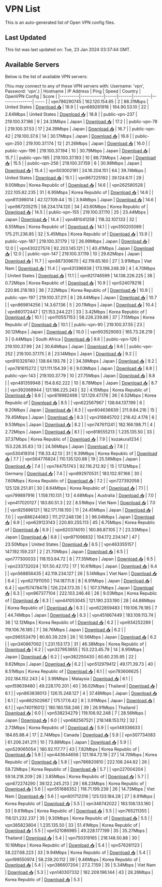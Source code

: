 # VPN List

This is an auto-generated list of Open VPN config files.

## Last Updated

This list was last updated on: Tue, 23 Jan 2024 03:37:44 GMT.

## Available Servers

Below is the list of available VPN servers:

(You may connect to any of these VPN servers with: Username: 'vpn', Password: 'vpn'.)
| Hostname | IP Address | Ping | Speed | Country | OpenVPN Config | Score |
|----------|------------|------|-------|---------|----------------| ----- |
| vpn786290745 | 162.120.154.65 | 2 | 88.31Mbps | United States | [Download 📥](./configs/server_0_US.ovpn) | 19.9 |
| vpn689261918 | 164.90.53.10 | 22 | 2.64Mbps | United States | [Download 📥](./configs/server_1_US.ovpn) | 18.8 |
| public-vpn-237 | 219.100.37.186 | 9 | 24.33Mbps | Japan | [Download 📥](./configs/server_2_JP.ovpn) | 17.2 |
| public-vpn-78 | 219.100.37.53 | 17 | 24.39Mbps | Japan | [Download 📥](./configs/server_3_JP.ovpn) | 16.7 |
| public-vpn-42 | 219.100.37.6 | 14 | 30.17Mbps | Japan | [Download 📥](./configs/server_4_JP.ovpn) | 16.6 |
| public-vpn-250 | 219.100.37.174 | 12 | 21.26Mbps | Japan | [Download 📥](./configs/server_5_JP.ovpn) | 16.0 |
| public-vpn-196 | 219.100.37.194 | 10 | 30.79Mbps | Japan | [Download 📥](./configs/server_6_JP.ovpn) | 15.7 |
| public-vpn-185 | 219.100.37.193 | 10 | 88.73Mbps | Japan | [Download 📥](./configs/server_7_JP.ovpn) | 15.5 |
| public-vpn-256 | 219.100.37.159 | 8 | 30.98Mbps | Japan | [Download 📥](./configs/server_8_JP.ovpn) | 15.4 |
| vpn503002181 | 24.16.204.151 | 64 | 39.74Mbps | United States | [Download 📥](./configs/server_9_US.ovpn) | 15.1 |
| vpn967225192 | 39.124.6.11 | 29 | 9.00Mbps | Korea Republic of | [Download 📥](./configs/server_10_KR.ovpn) | 14.6 |
| vpn262580528 | 222.105.82.235 | 31 | 6.95Mbps | Korea Republic of | [Download 📥](./configs/server_11_KR.ovpn) | 14.6 |
| vpn811398014 | 42.127.109.44 | 15 | 3.94Mbps | Japan | [Download 📥](./configs/server_12_JP.ovpn) | 14.6 |
| vpn967205215 | 58.234.174.120 | 34 | 43.60Mbps | Korea Republic of | [Download 📥](./configs/server_13_KR.ovpn) | 14.5 |
| public-vpn-155 | 219.100.37.110 | 25 | 23.44Mbps | Japan | [Download 📥](./configs/server_14_JP.ovpn) | 14.4 |
| vpn481041258 | 118.32.107.133 | 32 | 6.55Mbps | Korea Republic of | [Download 📥](./configs/server_15_KR.ovpn) | 14.1 |
| vpn350205089 | 175.211.236.85 | 32 | 5.45Mbps | Korea Republic of | [Download 📥](./configs/server_16_KR.ovpn) | 13.9 |
| public-vpn-187 | 219.100.37.179 | 12 | 26.99Mbps | Japan | [Download 📥](./configs/server_17_JP.ovpn) | 12.0 |
| vpn430227574 | 92.203.145.121 | 1 | 40.41Mbps | Japan | [Download 📥](./configs/server_18_JP.ovpn) | 12.0 |
| public-vpn-147 | 219.100.37.119 | 10 | 29.62Mbps | Japan | [Download 📥](./configs/server_19_JP.ovpn) | 11.7 |
| vpn887309670 | 42.119.65.160 | 27 | 3.91Mbps | Viet Nam | [Download 📥](./configs/server_20_VN.ovpn) | 11.4 |
| vpn431396938 | 173.198.248.39 | 4 | 4.70Mbps | United States | [Download 📥](./configs/server_21_US.ovpn) | 11.1 |
| vpn921746599 | 14.138.226.225 | 38 | 0.72Mbps | Korea Republic of | [Download 📥](./configs/server_22_KR.ovpn) | 10.9 |
| vpn524078218 | 220.86.218.193 | 36 | 7.22Mbps | Korea Republic of | [Download 📥](./configs/server_23_KR.ovpn) | 10.9 |
| public-vpn-197 | 219.100.37.211 | 8 | 28.44Mbps | Japan | [Download 📥](./configs/server_24_JP.ovpn) | 10.7 |
| vpn869814256 | 14.3.67.136 | 5 | 20.11Mbps | Japan | [Download 📥](./configs/server_25_JP.ovpn) | 10.4 |
| vpn860172447 | 121.153.244.221 | 33 | 3.42Mbps | Korea Republic of | [Download 📥](./configs/server_26_KR.ovpn) | 10.1 |
| vpn110557153 | 58.226.239.86 | 37 | 7.15Mbps | Korea Republic of | [Download 📥](./configs/server_27_KR.ovpn) | 10.1 |
| public-vpn-90 | 219.100.37.55 | 23 | 30.12Mbps | Japan | [Download 📥](./configs/server_28_JP.ovpn) | 10.0 |
| vpn903529093 | 165.73.28.219 | 3 | 0.44Mbps | South Africa | [Download 📥](./configs/server_29_ZA.ovpn) | 9.6 |
| public-vpn-126 | 219.100.37.99 | 24 | 30.64Mbps | Japan | [Download 📥](./configs/server_30_JP.ovpn) | 9.6 |
| public-vpn-252 | 219.100.37.175 | 8 | 23.14Mbps | Japan | [Download 📥](./configs/server_31_JP.ovpn) | 9.2 |
| vpn910329740 | 138.64.193.78 | 2 | 34.39Mbps | Japan | [Download 📥](./configs/server_32_JP.ovpn) | 9.2 |
| vpn781615272 | 121.111.154.39 | 6 | 9.03Mbps | Japan | [Download 📥](./configs/server_33_JP.ovpn) | 8.8 |
| public-vpn-143 | 219.100.37.79 | 10 | 27.75Mbps | Japan | [Download 📥](./configs/server_34_JP.ovpn) | 8.8 |
| vpn481359948 | 154.8.62.222 | 10 | 8.78Mbps | Japan | [Download 📥](./configs/server_35_JP.ovpn) | 8.7 |
| vpn392068944 | 121.186.225.243 | 32 | 4.15Mbps | Korea Republic of | [Download 📥](./configs/server_36_KR.ovpn) | 8.6 |
| vpn619982498 | 121.129.47.178 | 36 | 6.52Mbps | Korea Republic of | [Download 📥](./configs/server_37_KR.ovpn) | 8.5 |
| vpn622567967 | 138.64.137.199 | 6 | 9.20Mbps | Japan | [Download 📥](./configs/server_38_JP.ovpn) | 8.3 |
| vpn604636639 | 211.9.84.216 | 15 | 79.45Mbps | Japan | [Download 📥](./configs/server_39_JP.ovpn) | 8.3 |
| vpn316845702 | 218.42.4.178 | 6 | 9.53Mbps | Japan | [Download 📥](./configs/server_40_JP.ovpn) | 8.2 |
| vpn747611241 | 182.166.198.71 | 4 | 2.72Mbps | Japan | [Download 📥](./configs/server_41_JP.ovpn) | 8.1 |
| vpn818555213 | 1.235.135.50 | 33 | 37.37Mbps | Korea Republic of | [Download 📥](./configs/server_42_KR.ovpn) | 7.9 |
| kozakura1234 | 153.228.35.83 | 13 | 24.56Mbps | Japan | [Download 📥](./configs/server_43_JP.ovpn) | 7.8 |
| vpn530419314 | 118.33.42.13 | 31 | 9.39Mbps | Korea Republic of | [Download 📥](./configs/server_44_KR.ovpn) | 7.7 |
| vpn564776824 | 110.135.120.88 | 19 | 25.56Mbps | Japan | [Download 📥](./configs/server_45_JP.ovpn) | 7.4 |
| vpn744751743 | 92.116.212.92 | 15 | 17.12Mbps | Germany | [Download 📥](./configs/server_46_DE.ovpn) | 7.4 |
| vpn892970531 | 183.102.97.166 | 30 | 7.60Mbps | Korea Republic of | [Download 📥](./configs/server_47_KR.ovpn) | 7.2 |
| vpn727392058 | 125.128.251.81 | 30 | 8.64Mbps | Korea Republic of | [Download 📥](./configs/server_48_KR.ovpn) | 7.1 |
| vpn799897916 | 1.158.110.131 | 13 | 4.68Mbps | Australia | [Download 📥](./configs/server_49_AU.ovpn) | 7.0 |
| vpn417020127 | 183.80.51.3 | 22 | 8.51Mbps | Viet Nam | [Download 📥](./configs/server_50_VN.ovpn) | 7.0 |
| vpn925696121 | 182.171.118.150 | 11 | 24.45Mbps | Japan | [Download 📥](./configs/server_51_JP.ovpn) | 7.0 |
| vpn886244083 | 111.217.248.136 | 3 | 96.04Mbps | Japan | [Download 📥](./configs/server_52_JP.ovpn) | 6.9 |
| vpn629123143 | 220.80.255.113 | 45 | 6.75Mbps | Korea Republic of | [Download 📥](./configs/server_53_KR.ovpn) | 6.9 |
| vpn620374010 | 160.86.87.105 | 7 | 23.33Mbps | Japan | [Download 📥](./configs/server_54_JP.ovpn) | 6.8 |
| vpn971096832 | 104.172.234.147 | 47 | 23.50Mbps | United States | [Download 📥](./configs/server_55_US.ovpn) | 6.5 |
| vpn463355157 | 147.192.159.237 | 2 | 21.70Mbps | Japan | [Download 📥](./configs/server_56_JP.ovpn) | 6.5 |
| vpn777300033 | 118.153.64.72 | 8 | 77.35Mbps | Japan | [Download 📥](./configs/server_57_JP.ovpn) | 6.5 |
| vpn233732024 | 101.50.42.172 | 17 | 10.61Mbps | Japan | [Download 📥](./configs/server_58_JP.ovpn) | 6.4 |
| vpn568856435 | 42.119.234.127 | 26 | 5.14Mbps | Viet Nam | [Download 📥](./configs/server_59_VN.ovpn) | 6.4 |
| vpn627911050 | 114.187.11.8 | 8 | 6.91Mbps | Japan | [Download 📥](./configs/server_60_JP.ovpn) | 6.4 |
| vpn157478478 | 126.224.173.35 | 5 | 107.37Mbps | Japan | [Download 📥](./configs/server_61_JP.ovpn) | 6.3 |
| vpn967377104 | 222.103.246.46 | 26 | 9.03Mbps | Korea Republic of | [Download 📥](./configs/server_62_KR.ovpn) | 6.3 |
| vpn441053045 | 121.190.233.190 | 28 | 44.88Mbps | Korea Republic of | [Download 📥](./configs/server_63_KR.ovpn) | 6.3 |
| vpn622859483 | 119.106.76.185 | 7 | 44.74Mbps | Japan | [Download 📥](./configs/server_64_JP.ovpn) | 6.3 |
| vpn451667449 | 183.109.113.74 | 36 | 12.12Mbps | Korea Republic of | [Download 📥](./configs/server_65_KR.ovpn) | 6.2 |
| vpn934252289 | 119.106.76.185 | 7 | 38.76Mbps | Japan | [Download 📥](./configs/server_66_JP.ovpn) | 6.2 |
| vpn296553479 | 60.60.39.229 | 26 | 10.56Mbps | Japan | [Download 📥](./configs/server_67_JP.ovpn) | 6.2 |
| vpn340867092 | 1.231.153.173 | 31 | 46.38Mbps | Korea Republic of | [Download 📥](./configs/server_68_KR.ovpn) | 6.2 |
| vpn327953655 | 153.223.45.79 | 14 | 8.95Mbps | Japan | [Download 📥](./configs/server_69_JP.ovpn) | 6.2 |
| vpn382250430 | 60.60.235.95 | 22 | 9.62Mbps | Japan | [Download 📥](./configs/server_70_JP.ovpn) | 6.2 |
| vpn512979412 | 49.171.39.73 | 40 | 8.51Mbps | Korea Republic of | [Download 📥](./configs/server_71_KR.ovpn) | 6.1 |
| vpn783606625 | 202.184.152.243 | 4 | 3.99Mbps | Malaysia | [Download 📥](./configs/server_72_MY.ovpn) | 6.1 |
| vpn159639460 | 49.228.170.201 | 40 | 36.02Mbps | Thailand | [Download 📥](./configs/server_73_TH.ovpn) | 6.1 |
| vpn863838013 | 126.15.248.127 | 4 | 37.48Mbps | Japan | [Download 📥](./configs/server_74_JP.ovpn) | 6.1 |
| vpn662502667 | 175.177.6.42 | 8 | 3.91Mbps | Japan | [Download 📥](./configs/server_75_JP.ovpn) | 6.1 |
| vpn740116012 | 180.180.158.246 | 39 | 26.91Mbps | Thailand | [Download 📥](./configs/server_76_TH.ovpn) | 6.0 |
| vpn538234279 | 119.106.92.248 | 7 | 28.56Mbps | Japan | [Download 📥](./configs/server_77_JP.ovpn) | 6.0 |
| vpn682567521 | 218.148.153.112 | 32 | 2.73Mbps | Korea Republic of | [Download 📥](./configs/server_78_KR.ovpn) | 5.9 |
| vpn149336633 | 184.65.88.4 | 17 | 2.74Mbps | Canada | [Download 📥](./configs/server_79_CA.ovpn) | 5.9 |
| vpn307734083 | 61.206.241.211 | 10 | 73.88Mbps | Japan | [Download 📥](./configs/server_80_JP.ovpn) | 5.9 |
| vpn529065054 | 180.92.117.77 | 43 | 7.82Mbps | Korea Republic of | [Download 📥](./configs/server_81_KR.ovpn) | 5.8 |
| vpn443644656 | 121.164.72.19 | 27 | 14.70Mbps | Korea Republic of | [Download 📥](./configs/server_82_KR.ovpn) | 5.8 |
| vpn786820810 | 222.108.244.82 | 26 | 59.72Mbps | Korea Republic of | [Download 📥](./configs/server_83_KR.ovpn) | 5.7 |
| vpn227004204 | 59.14.218.209 | 28 | 3.85Mbps | Korea Republic of | [Download 📥](./configs/server_84_KR.ovpn) | 5.7 |
| vpn672274290 | 39.122.245.213 | 29 | 68.23Mbps | Korea Republic of | [Download 📥](./configs/server_85_KR.ovpn) | 5.6 |
| vpn551686352 | 118.71.199.239 | 26 | 14.73Mbps | Viet Nam | [Download 📥](./configs/server_86_VN.ovpn) | 5.6 |
| vpn601712316 | 125.133.184.28 | 27 | 8.91Mbps | Korea Republic of | [Download 📥](./configs/server_87_KR.ovpn) | 5.5 |
| vpn346742022 | 183.106.133.160 | 33 | 9.61Mbps | Korea Republic of | [Download 📥](./configs/server_88_KR.ovpn) | 5.5 |
| vpn765211355 | 116.121.232.237 | 35 | 9.30Mbps | Korea Republic of | [Download 📥](./configs/server_89_KR.ovpn) | 5.5 |
| vpn385823804 | 1.235.135.50 | 33 | 51.41Mbps | Korea Republic of | [Download 📥](./configs/server_90_KR.ovpn) | 5.5 |
| vpn521086985 | 49.228.177.199 | 35 | 35.27Mbps | Thailand | [Download 📥](./configs/server_91_TH.ovpn) | 5.4 |
| vpn750319165 | 218.148.50.88 | 30 | 10.16Mbps | Korea Republic of | [Download 📥](./configs/server_92_KR.ovpn) | 5.4 |
| vpn576261123 | 58.227.68.223 | 33 | 9.94Mbps | Korea Republic of | [Download 📥](./configs/server_93_KR.ovpn) | 5.4 |
| vpn199550974 | 58.239.20.112 | 39 | 9.46Mbps | Korea Republic of | [Download 📥](./configs/server_94_KR.ovpn) | 5.4 |
| vpn386607204 | 27.2.7.159 | 35 | 5.34Mbps | Viet Nam | [Download 📥](./configs/server_95_VN.ovpn) | 5.3 |
| vpn140307332 | 182.209.196.144 | 43 | 28.26Mbps | Korea Republic of | [Download 📥](./configs/server_96_KR.ovpn) | 5.3 |
